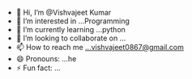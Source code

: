 - 👋 Hi, I’m @Vishvajeet Kumar
- 👀 I’m interested in ...Programming
- 🌱 I’m currently learning ...python
- 💞️ I’m looking to collaborate on ...
- 📫 How to reach me ...vishvajeet0867@gmail.com
- 😄 Pronouns: ...he
- ⚡ Fun fact: ...

<!---
vishvajeet67/vishvajeet67 is a ✨ special ✨ repository because its `README.md` (this file) appears on your GitHub profile.
You can click the Preview link to take a look at your changes.
--->
